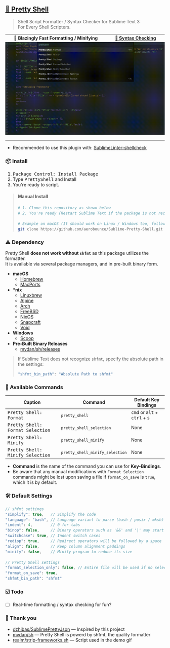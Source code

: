 ## [🐚 Pretty Shell](https://packagecontrol.io/packages/Pretty%20Shell)

> Shell Script Formatter / Syntax Checker for Sublime Text 3<br>
> For Every Shell Scripters.

<table width="100%" style="border-spacing: 0px;">
<tr>
    <th><b>🚅 Blazingly Fast Formatting / Minifying</b></th>
    <th><b><a href="https://github.com/mvdan/sh#replacing-bash--n">🚦 Syntax Checking</a></b></th>
</tr>
<tr>
    <td colspan="2" style="padding: 0px; margin: 0px;">
        <img src="assets/demo.gif" style="display: block; width: 100%;"><img>
    </td>
</tr>
</table>

- Recommended to use this plugin with: [SublimeLinter-shellcheck](https://packagecontrol.io/packages/SublimeLinter-shellcheck)

### 📦 Install
1. <kbd>Package Control: Install Package</kbd>
2. Type <kbd>PrettyShell</kbd> and Install
3. You're ready to script.

>    #### Manual Install
>    ```bash
>    # 1. Clone this repository as shown below
>    # 2. You're ready (Restart Sublime Text if the package is not recognized)
>
>    # Example on macOS (It should work on Linux / Windows too, follow the same steps with the equivalent clone target directory)
>    git clone https://github.com/aerobounce/Sublime-Pretty-Shell.git "$HOME/Library/Application Support/Sublime Text 3/Packages/Pretty Shell"
>    ```

### ⚠️ Dependency
Pretty Shell **does not work without `shfmt`** as this package utilizes the formatter.<br>
It is available via several package managers, and in pre-built binary form.<br>

- **macOS**
    - [Homebrew](https://formulae.brew.sh/formula/shfmt)
    - [MacPorts](https://ports.macports.org/port/shfmt/summary)
- **\*nix**
    - [Linuxbrew](https://github.com/Homebrew/linuxbrew-core/blob/master/Formula/shfmt.rb)
    - [Alpine](https://pkgs.alpinelinux.org/packages?name=shfmt)
    - [Arch](https://www.archlinux.org/packages/community/x86_64/shfmt/)
    - [FreeBSD](https://www.freshports.org/devel/shfmt)
    - [NixOS](https://github.com/NixOS/nixpkgs/blob/HEAD/pkgs/tools/text/shfmt/default.nix)
    - [Snapcraft](https://snapcraft.io/shfmt)
    - [Void](https://github.com/void-linux/void-packages/blob/HEAD/srcpkgs/shfmt/template)
- **Windows**
    - [Scoop](https://github.com/ScoopInstaller/Main/blob/HEAD/bucket/shfmt.json)
- **Pre-Built Binary Releases**
    - [mvdan/sh/releases](https://github.com/mvdan/sh/releases)

> If Sublime Text does not recognize `shfmt`, specify the absolute path in the settings:
>
>    ```JavaScript
>    "shfmt_bin_path": "Absolute Path to shfmt"
>    ```

### 📝 Available Commands

| Caption                                   | Command                         | Default Key Bindings                                              |
| ----------------------------------------- | ------------------------------- | ----------------------------------------------------------------- |
| <kbd>Pretty Shell: Format</kbd>           | `pretty_shell`                  | <kbd>cmd</kbd> or <kbd>alt</kbd> + <kbd>ctrl</kbd> + <kbd>s</kbd> |
| <kbd>Pretty Shell: Format Selection</kbd> | `pretty_shell_selection`        | None                                                              |
| <kbd>Pretty Shell: Minify</kbd>           | `pretty_shell_minify`           | None                                                              |
| <kbd>Pretty Shell: Minify Selection</kbd> | `pretty_shell_minify_selection` | None                                                              |

- **Command** is the name of the command you can use for **Key-Bindings**.
- Be aware that any manual modifications with `Format Selection` commands might be lost upon saving a file if `format_on_save` is `true`, which it is by default.

### 🛠 Default Settings

```javascript
// shfmt settings
"simplify": true,   // Simplify the code
"language": "bash", // Language variant to parse (bash / posix / mksh)
"indent": 4,        // 0 for tabs
"binop": false,     // Binary operators such as '&&' and '|' may start a line
"switchcase": true, // Indent switch cases
"rediop": true,     // Redirect operators will be followed by a space
"align": false,     // Keep column alignment paddings
"minify": false,    // Minify program to reduce its size

// Pretty Shell settings
"format_selection_only": false, // Entire file will be used if no selections
"format_on_save": true,
"shfmt_bin_path": "shfmt"
```

### ☑️ Todo

- [ ] Real-time formatting / syntax checking for fun?

### 🤝 Thank you

- [dzhibas/SublimePrettyJson](https://github.com/dzhibas/SublimePrettyJson) — Inspired by this project
- [mvdan/sh](https://github.com/mvdan/sh) — Pretty Shell is powerd by shfmt, the quality formatter
- [realm/strip-frameworks.sh](https://github.com/realm/realm-cocoa/blob/master/scripts/strip-frameworks.sh) — Script used in the demo gif
